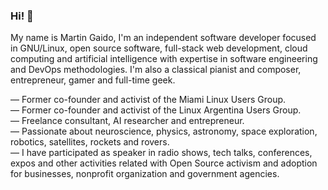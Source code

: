 ### Hi! 👋

My name is Martin Gaido, I'm an independent software developer focused in GNU/Linux, open source software, full-stack web development, cloud computing and artificial intelligence with expertise in software engineering and DevOps methodologies. I'm also a classical pianist and composer, entrepreneur, gamer and full-time geek.

— Former co-founder and activist of the Miami Linux Users Group.<br>
— Former co-founder and activist of the Linux Argentina Users Group.<br>
— Freelance consultant, AI researcher and entrepreneur.<br>
— Passionate about neuroscience, physics, astronomy, space exploration, robotics, satellites, rockets and rovers.<br>
— I have participated as speaker in radio shows, tech talks, conferences, expos and other activities related with Open Source activism and adoption for businesses, nonprofit organization and government agencies. 
